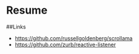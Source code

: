 # Resume

##Links
* https://github.com/russellgoldenberg/scrollama
* https://github.com/zurb/reactive-listener
